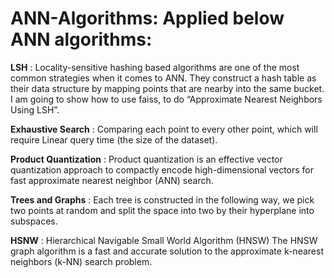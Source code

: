 # ANN-Algorithms: Applied below ANN algorithms:
**LSH** : Locality-sensitive hashing based algorithms are one of the most common strategies when it comes to ANN. They construct a hash table as their data structure by mapping points that are nearby into the same bucket. I am going to show how to use faiss, to do “Approximate Nearest Neighbors Using LSH”.

**Exhaustive Search** : Comparing each point to every other point, which will require Linear query time (the size of the dataset).

**Product Quantization** : Product quantization is an effective vector quantization approach to compactly encode high-dimensional vectors for fast approximate nearest neighbor (ANN) search.

**Trees and Graphs** : Each tree is constructed in the following way, we pick two points at random and split the space into two by their hyperplane into subspaces.

**HSNW** : Hierarchical Navigable Small World Algorithm (HNSW) The HNSW graph algorithm is a fast and accurate solution to the approximate k-nearest neighbors (k-NN) search problem.
